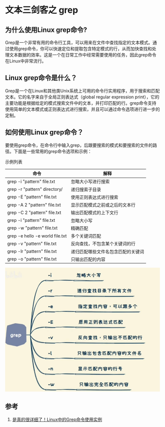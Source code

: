 # 文本三剑客之 grep

## 为什么使用Linux grep命令?
Grep是一个非常有用的命令行工具，可以用来在文件中查找指定的文本模式。通过使用grep命令，你可以快速定位和提取包含特定模式的行，从而加快查找和处理文本数据的效率。这是一个在日常工作中经常需要使用的任务，因此grep命令在Linux中非常流行。

## Linux grep命令是什么？
Grep是一个在Linux和其他类Unix系统上可用的命令行实用程序，用于搜索和匹配文本。它的名字来自于全局正则表达式（global regular expression print），它的主要功能是根据给定的模式搜索文件中的文本，并打印匹配的行。grep命令支持使用简单的文本模式或正则表达式进行搜索，并且可以通过命令选项进行进一步的定制。

## 如何使用Linux grep命令？
要使用grep命令，在命令行中输入grep，后跟要搜索的模式和要搜索的文件的路径。下面是一些常用的grep命令选项和示例：

示例列表 

|命令|解释|
|---|---|
| grep -i "pattern" file.txt|忽略大小写进行搜索|
| grep -r "pattern" directory/|递归搜索子目录 |
| grep -E "pattern" file.txt|使用正则表达式进行搜索 |
| grep -A 2 "pattern" file.txt|显示匹配模式之前或之后的文本行 |
| grep -C 2 "pattern" file.txt|输出匹配模式的上下文行 |
| grep -i "pattern" file.txt|忽略大小写 |
|  grep -w "pattern" file.txt|精确匹配 |
|  grep -e hello -e world file.txt|多个关键词匹配 |
| grep -v "pattern" file.txt|反向查找，不包含某个关键词的行 |
| grep -lr "pattern" file.txt|递归匹配哪些文件名包含匹配的关键词|
| grep -o "pattern" file.txt|只输出匹配的内容|

![grep](/images/linux/grep.jpg)

## 参考
1. [是真的很详细了！Linux中的Grep命令使用实例](https://cloud.tencent.com/developer/article/1554542)
